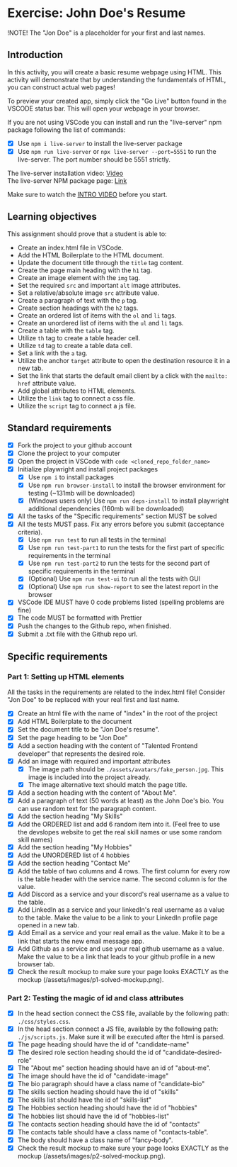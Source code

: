 # Exercise: John Doe's Resume

!NOTE! The "Jon Doe" is a placeholder for your first and last names.

## Introduction

In this activity, you will create a basic resume webpage using HTML. This activity will demonstrate that by understanding the fundamentals of HTML, you can construct actual web pages!

To preview your created app, simply click the "Go Live" button found in the VSCODE status bar. This will open your webpage in your browser.

If you are not using VSCode you can install and run the "live-server" npm package following the list of commands:

- [X] Use `npm i live-server` to install the live-server package
- [X] Use `npm run live-server` or `npx live-server --port=5551` to run the live-server. The port number should be 5551 strictly.

The live-server installation video: [Video](https://www.loom.com/share/ca99ebec79d14bfa9fc4dd012661f919?sid=0c702a22-c5bd-4608-93d2-0643aecb4b07)  
The live-server NPM package page: [Link](https://www.npmjs.com/package/live-server)

Make sure to watch the [INTRO VIDEO](https://www.loom.com/share/7dc80d1a15f74d718dba51ed8490cacd?sid=40bfa1ba-526c-49b2-993f-7822deb6f731) before you start.

## Learning objectives

This assignment should prove that a student is able to:

- Create an index.html file in VSCode.
- Add the HTML Boilerplate to the HTML document.
- Update the document title through the `title` tag content.
- Create the page main heading with the `h1` tag.
- Create an image element with the `img` tag.
- Set the required `src` and important `alt` image attributes.
- Set a relative/absolute image `src` attribute value.
- Create a paragraph of text with the `p` tag.
- Create section headings with the `h2` tags.
- Create an ordered list of items with the `ol` and `li` tags.
- Create an unordered list of items with the `ul` and `li` tags.
- Create a table with the `table` tag.
- Utilize `th` tag to create a table header cell.
- Utilize `td` tag to create a table data cell.
- Set a link with the `a` tag.
- Utilize the anchor `target` attribute to open the destination resource it in a new tab.
- Set the link that starts the default email client by a click with the `mailto:` `href` attribute value.
- Add global attributes to HTML elements.
- Utilize the `link` tag to connect a css file.
- Utilize the `script` tag to connect a js file.

## Standard requirements

- [X] Fork the project to your github account
- [X] Clone the project to your computer
- [X] Open the project in VSCode with `code <cloned_repo_folder_name>`
- [X] Initialize playwright and install project packages
  - [X] Use `npm i` to install packages
  - [X] Use `npm run browser-install` to install the browser environment for testing (~131mb will be downloaded)
  - [X] (Windows users only) Use `npm run deps-install` to install playwright additional dependencies (160mb will be downloaded)
- [X] All the tasks of the "Specific requirements" section MUST be solved
- [X] All the tests MUST pass. Fix any errors before you submit (acceptance criteria).
  - [X] Use `npm run test` to run all tests in the terminal
  - [X] Use `npm run test-part1` to run the tests for the first part of specific requirements in the terminal
  - [X] Use `npm run test-part2` to run the tests for the second part of specific requirements in the terminal
  - [X] (Optional) Use `npm run test-ui` to run all the tests with GUI
  - [X] (Optional) Use `npm run show-report` to see the latest report in the browser
- [X] VSCode IDE MUST have 0 code problems listed (spelling problems are fine)
- [X] The code MUST be formatted with Prettier
- [X] Push the changes to the Github repo, when finished.
- [X] Submit a .txt file with the Github repo url.

## Specific requirements

### Part 1: Setting up HTML elements

All the tasks in the requirements are related to the index.html file! Consider "Jon Doe" to be replaced with your real first and last name.

- [X] Create an html file with the name of "index" in the root of the project
- [X] Add HTML Boilerplate to the document
- [X] Set the document title to be "Jon Doe's resume".
- [X] Set the page heading to be "Jon Doe"
- [X] Add a section heading with the content of "Talented Frontend developer" that represents the desired role.
- [X] Add an image with required and important attributes
  - [X] The image path should be `./assets/avatars/fake_person.jpg`. This image is included into the project already.
  - [X] The image alternative text should match the page title.
- [X] Add a section heading with the content of "About Me".
- [X] Add a paragraph of text (50 words at least) as the John Doe's bio. You can use random text for the paragraph content.
- [X] Add the section heading "My Skills"
- [X] Add the ORDERED list and add 6 random item into it. (Feel free to use the devslopes website to get the real skill names or use some random skill names)
- [X] Add the section heading "My Hobbies"
- [X] Add the UNORDERED list of 4 hobbies
- [X] Add the section heading "Contact Me"
- [X] Add the table of two columns and 4 rows. The first column for every row is the table header with the service name. The second column is for the value.
- [X] Add Discord as a service and your discord's real username as a value to the table.
- [X] Add LinkedIn as a service and your linkedIn's real username as a value to the table. Make the value to be a link to your LinkedIn profile page opened in a new tab.
- [X] Add Email as a service and your real email as the value. Make it to be a link that starts the new email message app.
- [X] Add Github as a service and use your real github username as a value. Make the value to be a link that leads to your github profile in a new browser tab.
- [X] Check the result mockup to make sure your page looks EXACTLY as the mockup (/assets/images/p1-solved-mockup.png).

### Part 2: Testing the magic of id and class attributes

- [X] In the head section connect the CSS file, available by the following path: `./css/styles.css`.
- [X] In the head section connect a JS file, available by the following path: `./js/scripts.js`. Make sure it will be executed after the html is parsed.
- [X] The page heading should have the id of "candidate-name"
- [X] The desired role section heading should the id of "candidate-desired-role"
- [X] The "About me" section heading should have an id of "about-me".
- [X] The image should have the id of "candidate-image"
- [X] The bio paragraph should have a class name of "candidate-bio"
- [X] The skills section heading should have the id of "skills"
- [X] The skills list should have the id of "skills-list"
- [X] The Hobbies section heading should have the id of "hobbies"
- [X] The hobbies list should have the id of "hobbies-list"
- [X] The contacts section heading should have the id of "contacts"
- [X] The contacts table should have a class name of "contacts-table".
- [X] The body should have a class name of "fancy-body".
- [X] Check the result mockup to make sure your page looks EXACTLY as the mockup (/assets/images/p2-solved-mockup.png).
